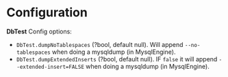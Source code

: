 Configuration
=============

**DbTest** Config options:

* `DbTest.dumpNoTablespaces` (?bool, default null). Will append `--no-tablespaces` when doing a mysqldump (in MysqlEngine).
* `DbTest.dumpExtendedInserts` (?bool, default null). IF `false` it will append `--extended-insert=FALSE` when doing a mysqldump (in MysqlEngine).